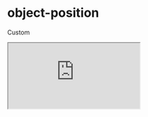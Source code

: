 ---
---

# object-position

Custom

<div class="iframe_code"><iframe src="https://lstyle.larico.net/dist/object-position.css" allowfullscreen></iframe></div>
